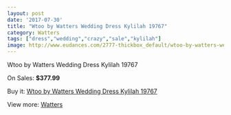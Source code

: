 ```yaml
---
layout: post
date: '2017-07-30'
title: "Wtoo by Watters Wedding Dress Kylilah 19767"
category: Watters
tags: ["dress","wedding","crazy","sale","kylilah"]
image: http://www.eudances.com/2777-thickbox_default/wtoo-by-watters-wedding-dress-kylilah-19767.jpg
---
```

Wtoo by Watters Wedding Dress Kylilah 19767

On Sales: **$377.99**
<a href="https://www.eudances.com/en/watters/944-wtoo-by-watters-wedding-dress-kylilah-19767.html"><amp-img layout="responsive" width="600" height="600" src="//www.eudances.com/2777-thickbox_default/wtoo-by-watters-wedding-dress-kylilah-19767.jpg" alt="Wtoo by Watters Wedding Dress Kylilah 19767 0" /></a>
<a href="https://www.eudances.com/en/watters/944-wtoo-by-watters-wedding-dress-kylilah-19767.html"><amp-img layout="responsive" width="600" height="600" src="//www.eudances.com/2778-thickbox_default/wtoo-by-watters-wedding-dress-kylilah-19767.jpg" alt="Wtoo by Watters Wedding Dress Kylilah 19767 1" /></a>

Buy it: [Wtoo by Watters Wedding Dress Kylilah 19767](https://www.eudances.com/en/watters/944-wtoo-by-watters-wedding-dress-kylilah-19767.html "Wtoo by Watters Wedding Dress Kylilah 19767")

View more: [Watters](https://www.eudances.com/en/12-watters "Watters")